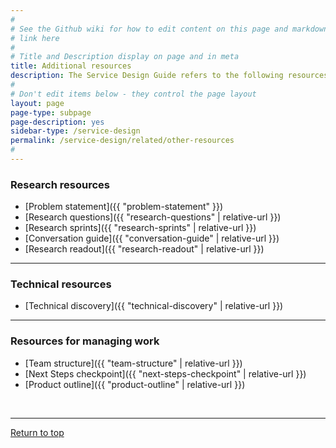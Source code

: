 ```yaml
---
#
# See the Github wiki for how to edit content on this page and markdown styles you can use:
# link here
#
# Title and Description display on page and in meta
title: Additional resources
description: The Service Design Guide refers to the following resources. They're collected here for easy reference.
#
# Don't edit items below - they control the page layout
layout: page
page-type: subpage
page-description: yes
sidebar-type: /service-design
permalink: /service-design/related/other-resources
#
---
```


### Research resources

* [Problem statement]({{ "problem-statement" }})
* [Research questions]({{ "research-questions" | relative-url }})
* [Research sprints]({{ "research-sprints" | relative-url }})
* [Conversation guide]({{ "conversation-guide" | relative-url }})
* [Research readout]({{ "research-readout" | relative-url }})


<hr>

### Technical resources

* [Technical discovery]({{ "technical-discovery" | relative-url }})


<hr>

### Resources for managing work

* [Team structure]({{ "team-structure" | relative-url }})
* [Next Steps checkpoint]({{ "next-steps-checkpoint" | relative-url }})
* [Product outline]({{ "product-outline" | relative-url }})
<br/>

<hr>

<a href="#">Return to top</a>

